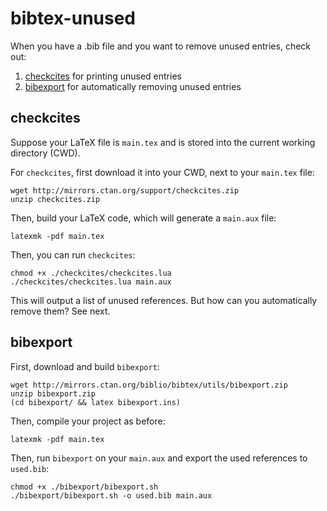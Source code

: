 # bibtex-unused

When you have a .bib file and you want to remove unused entries, check out:

1. [checkcites](https://www.ctan.org/pkg/checkcites) for printing unused entries
2. [bibexport](https://ctan.org/tex-archive/biblio/bibtex/utils/bibexport/?lang=en) for automatically removing unused entries

## checkcites

Suppose your LaTeX file is `main.tex` and is stored into the current working directory (CWD).

For `checkcites`, first download it into your CWD, next to your `main.tex` file:

```
wget http://mirrors.ctan.org/support/checkcites.zip
unzip checkcites.zip
```

Then, build your LaTeX code, which will generate a `main.aux` file:

```
latexmk -pdf main.tex
```

Then, you can run `checkcites`:

```
chmod +x ./checkcites/checkcites.lua
./checkcites/checkcites.lua main.aux
```

This will output a list of unused references. 
But how can you automatically remove them?
See next.

## bibexport

First, download and build `bibexport`:

```
wget http://mirrors.ctan.org/biblio/bibtex/utils/bibexport.zip
unzip bibexport.zip
(cd bibexport/ && latex bibexport.ins)
```

Then, compile your project as before:

```
latexmk -pdf main.tex
```

Then, run `bibexport` on your `main.aux` and export the used references to `used.bib`:

```
chmod +x ./bibexport/bibexport.sh
./bibexport/bibexport.sh -o used.bib main.aux
```
